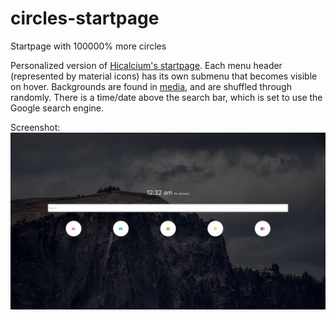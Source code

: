 # circles-startpage
Startpage with 100000% more circles 

Personalized version of [Hicalcium's startpage](https://github.com/hicalcium/circles-startpage). Each menu header (represented by material icons) has its own submenu that becomes visible on hover. Backgrounds are found in [media](/media), and are shuffled through randomly. There is a time/date above the search bar, which is set to use the Google search engine. 

Screenshot:
![Screenshot of startpage](/Screenshot.png?raw=true)
